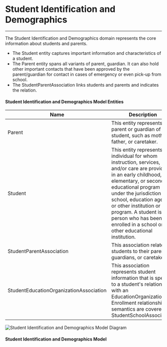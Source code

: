 # Student Identification and Demographics
---
The Student Identification and Demographics domain represents the core information about students and parents.
* The Student entity captures important information and characteristics of a student.
* The Parent entity spans all variants of parent, guardian. It can also hold other important contacts that have been approved by the parent/guardian for contact in cases of emergency or even pick-up from school.
* The StudentParentAssociation links students and parents and indicates the relation.



#### Student Identification and Demographics Model Entities

| Name        | Description  |
|-----------------|------------------|
| Parent | This entity represents a parent or guardian of a student, such as mother, father, or caretaker. |
| Student | This entity represents an individual for whom instruction, services, and/or care are provided in an early childhood, elementary, or secondary educational program under the jurisdiction of a school, education agency or other institution or program. A student is a person who has been enrolled in a school or other educational institution. |
| StudentParentAssociation | This association relates students to their parents, guardians, or caretakers. |
| StudentEducationOrganizationAssociation | This association represents student information that is specific to a student's relationship with an EducationOrganization. Enrollment relationship semantics are covered by StudentSchoolAssociation. |


![Student Identification and Demographics Model Diagram](/path/to/domain-model.png)
#### Student Identification and Demographics Model  

